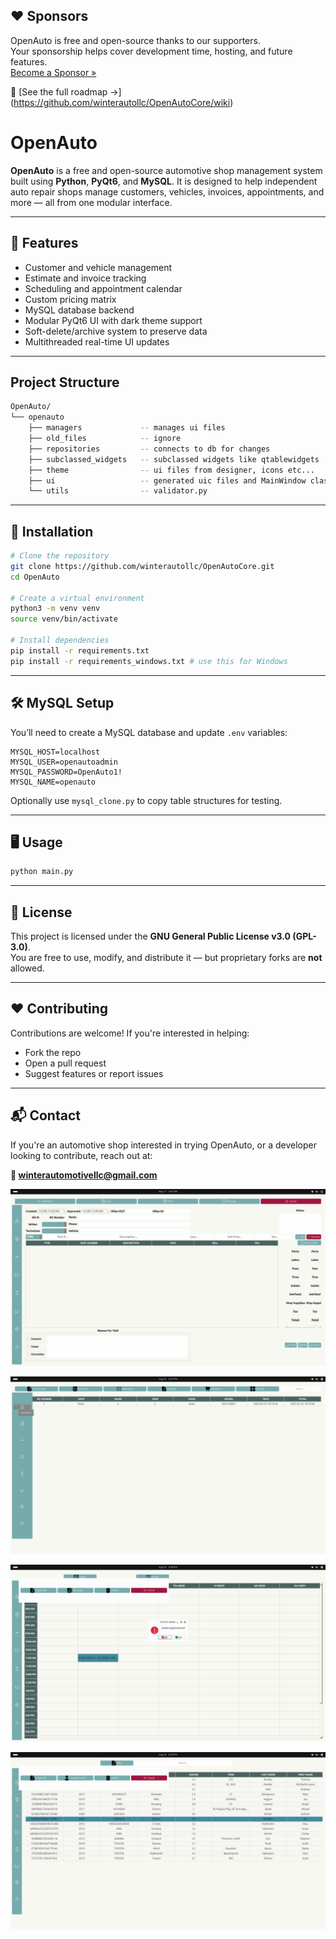## ❤️ Sponsors

OpenAuto is free and open-source thanks to our supporters.  
Your sponsorship helps cover development time, hosting, and future features.  
[Become a Sponsor »](https://github.com/sponsors/winterautollc)

📖 [See the full roadmap →] (https://github.com/winterautollc/OpenAutoCore/wiki)

# OpenAuto

**OpenAuto** is a free and open-source automotive shop management system built using **Python**, **PyQt6**, and **MySQL**. It is designed to help independent auto repair shops manage customers, vehicles, invoices, appointments, and more — all from one modular interface.

---

## 🚀 Features

- Customer and vehicle management
- Estimate and invoice tracking
- Scheduling and appointment calendar
- Custom pricing matrix
- MySQL database backend
- Modular PyQt6 UI with dark theme support
- Soft-delete/archive system to preserve data
- Multithreaded real-time UI updates

---

## Project Structure

```bash
OpenAuto/
└── openauto
    ├── managers             -- manages ui files
    ├── old_files            -- ignore
    ├── repositories         -- connects to db for changes
    ├── subclassed_widgets   -- subclassed widgets like qtablewidgets
    ├── theme                -- ui files from designer, icons etc...
    ├── ui                   -- generated uic files and MainWindow class
    └── utils                -- validator.py

```

---

## 🧪 Installation

```bash
# Clone the repository
git clone https://github.com/winterautollc/OpenAutoCore.git
cd OpenAuto

# Create a virtual environment
python3 -m venv venv
source venv/bin/activate

# Install dependencies
pip install -r requirements.txt
pip install -r requirements_windows.txt # use this for Windows
```

---

## 🛠 MySQL Setup

You’ll need to create a MySQL database and update `.env` variables:

```env
MYSQL_HOST=localhost
MYSQL_USER=openautoadmin
MYSQL_PASSWORD=OpenAuto1!
MYSQL_NAME=openauto
```

Optionally use `mysql_clone.py` to copy table structures for testing.

---

## 🖥 Usage

```bash
python main.py
```

---

## 📄 License

This project is licensed under the **GNU General Public License v3.0 (GPL-3.0)**.  
You are free to use, modify, and distribute it — but proprietary forks are **not** allowed.

---

## ❤️ Contributing

Contributions are welcome! If you're interested in helping:
- Fork the repo
- Open a pull request
- Suggest features or report issues

---

## 📬 Contact

If you're an automotive shop interested in trying OpenAuto, or a developer looking to contribute, reach out at:

**📧 winterautomotivellc@gmail.com**

![Screenshot from 2025-05-11 20-01-11.png](assets/images/Screenshot%20from%202025-05-11%2020-01-11.png)

![Screenshot from 2025-08-24 20-37-52.png](assets/images/Screenshot%20from%202025-08-24%2020-37-52.png)

![Screenshot from 2025-08-24 20-38-38.png](assets/images/Screenshot%20from%202025-08-24%2020-38-38.png)

![Screenshot from 2025-08-24 20-39-24.png](assets/images/Screenshot%20from%202025-08-24%2020-39-24.png)


